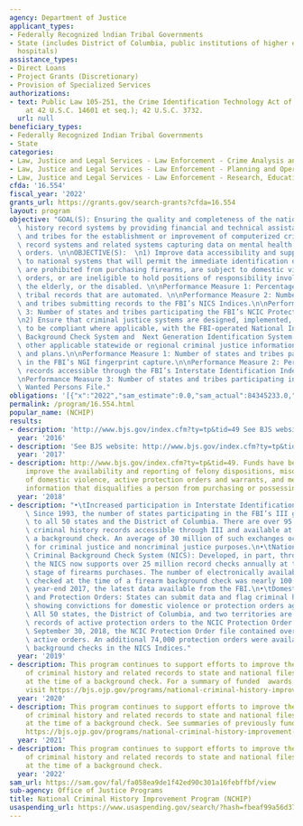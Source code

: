 ```yaml
---
agency: Department of Justice
applicant_types:
- Federally Recognized lndian Tribal Governments
- State (includes District of Columbia, public institutions of higher education and
  hospitals)
assistance_types:
- Direct Loans
- Project Grants (Discretionary)
- Provision of Specialized Services
authorizations:
- text: Public Law 105-251, the Crime Identification Technology Act of 1998 (codified
    at 42 U.S.C. 14601 et seq.); 42 U.S.C. 3732.
  url: null
beneficiary_types:
- Federally Recognized Indian Tribal Governments
- State
categories:
- Law, Justice and Legal Services - Law Enforcement - Crime Analysis and Data
- Law, Justice and Legal Services - Law Enforcement - Planning and Operations
- Law, Justice and Legal Services - Law Enforcement - Research, Education, Training
cfda: '16.554'
fiscal_year: '2022'
grants_url: https://grants.gov/search-grants?cfda=16.554
layout: program
objective: "GOAL(S): Ensuring the quality and completeness of the nation’s criminal\
  \ history record systems by providing financial and technical assistance to states\
  \ and tribes for the establishment or improvement of computerized criminal history\
  \ record systems and related systems capturing data on mental health and protective\
  \ orders. \n\nOBJECTIVE(S):  \n1) Improve data accessibility and support data transmissions\
  \ to national systems that will permit the immediate identification of persons who\
  \ are prohibited from purchasing firearms, are subject to domestic violence protective\
  \ orders, or are ineligible to hold positions of responsibility involving children,\
  \ the elderly, or the disabled. \n\nPerformance Measure 1: Percentage of state or\
  \ tribal records that are automated. \n\nPerformance Measure 2: Number of states\
  \ and tribes submitting records to the FBI’s NICS Indices.\n\nPerformance Measure\
  \ 3: Number of states and tribes participating the FBI’s NCIC Protection Order File.\n\
  \n2) Ensure that criminal justice systems are designed, implemented, or upgraded\
  \ to be compliant where applicable, with the FBI-operated National Instant Criminal\
  \ Background Check System and  Next Generation Identification System (NGI), meet\
  \ other applicable statewide or regional criminal justice information sharing standards\
  \ and plans.\n\nPerformance Measure 1: Number of states and tribes participating\
  \ in the FBI’s NGI fingerprint capture.\n\nPerformance Measure 2: Percentage of\
  \ records accessible through the FBI’s Interstate Identification Index (III). \n\
  \nPerformance Measure 3: Number of states and tribes participating in the FBI’s\
  \ Wanted Persons File."
obligations: '[{"x":"2022","sam_estimate":0.0,"sam_actual":84345233.0,"usa_spending_actual":95725720.58},{"x":"2023","sam_estimate":70000000.0,"sam_actual":0.0,"usa_spending_actual":138633144.32},{"x":"2024","sam_estimate":64000000.0,"sam_actual":0.0,"usa_spending_actual":-1866801.32}]'
permalink: /program/16.554.html
popular_name: (NCHIP)
results:
- description: 'http://www.bjs.gov/index.cfm?ty=tp&tid=49 See BJS website  https://www.bjs.gov/index.cfm?ty=tp&tid=47#state_by_state '
  year: '2016'
- description: 'See BJS website: http://www.bjs.gov/index.cfm?ty=tp&tid=49.'
  year: '2017'
- description: http://www.bjs.gov/index.cfm?ty=tp&tid=49. Funds have been used to
    improve the availability and reporting of felony dispositions, misdemeanor convictions
    of domestic violence, active protection orders and warrants, and mental health
    information that disqualifies a person from purchasing or possessing a firearm.
  year: '2018'
- description: "•\tIncreased participation in Interstate Identification Index (III):\
    \ Since 1993, the number of states participating in the FBI’s III grew from 26\
    \ to all 50 states and the District of Columbia. There are over 95 million fingerprint-supported\
    \ criminal history records accessible through III and available at the time of\
    \ a background check. An average of 30 million of such exchanges occur monthly\
    \ for criminal justice and noncriminal justice purposes.\n•\tNational Instant\
    \ Criminal Background Check System (NICS): Developed, in part, through NCHIP funding,\
    \ the NICS now supports over 25 million record checks annually at the presale\
    \ stage of firearms purchases. The number of electronically available records\
    \ checked at the time of a firearm background check was nearly 100 million at\
    \ year-end 2017, the latest data available from the FBI.\n•\tDomestic Violence\
    \ and Protection Orders: States can submit data and flag criminal history records\
    \ showing convictions for domestic violence or protection orders against people.\
    \ All 50 states, the District of Columbia, and two territories are submitting\
    \ records of active protection orders to the NCIC Protection Order File. As of\
    \ September 30, 2018, the NCIC Protection Order file contained over 1.8 million\
    \ active orders. An additional 74,000 protection orders were available for firearm-related\
    \ background checks in the NICS Indices."
  year: '2019'
- description: This program continues to support efforts to improve the reporting
    of criminal history and related records to state and national files to be available
    at the time of a background check. For a summary of funded  awards by State, please
    visit https://bjs.ojp.gov/programs/national-criminal-history-improvement-program/state-profiles#wyc88v
  year: '2020'
- description: This program continues to support efforts to improve the reporting
    of criminal history and related records to state and national files to be available
    at the time of a background check. See summaries of previously funded awards here
    https://bjs.ojp.gov/programs/national-criminal-history-improvement-program/state-profiles#wyc88v
  year: '2021'
- description: This program continues to support efforts to improve the reporting
    of criminal history and related records to state and national files to be available
    at the time of a background check.
  year: '2022'
sam_url: https://sam.gov/fal/fa058ea9de1f42ed90c301a16febffbf/view
sub-agency: Office of Justice Programs
title: National Criminal History Improvement Program (NCHIP)
usaspending_url: https://www.usaspending.gov/search/?hash=fbeaf99a56d3703c6685a09628fa490d
---
```

